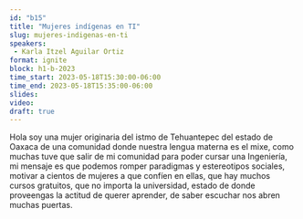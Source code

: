 ```yaml
---
id: "b15"
title: "Mujeres indígenas en TI"
slug: mujeres-indigenas-en-ti
speakers:
 - Karla Itzel Aguilar Ortiz
format: ignite
block: h1-b-2023
time_start: 2023-05-18T15:30:00-06:00
time_end: 2023-05-18T15:35:00-06:00
slides: 
video: 
draft: true
---
```


Hola soy una mujer originaria del istmo de Tehuantepec del estado de Oaxaca de una comunidad donde nuestra lengua materna es el mixe, como muchas tuve que salir de mi comunidad para poder cursar una Ingeniería, mi mensaje es que podemos romper paradigmas y estereotipos sociales, motivar a cientos de mujeres a que confíen en ellas, que hay muchos cursos gratuitos, que no importa la universidad, estado de donde proveengas la actitud de querer aprender, de saber escuchar nos abren muchas puertas.